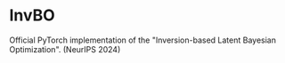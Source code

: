# InvBO

Official PyTorch implementation of the "Inversion-based Latent Bayesian Optimization".
(NeurIPS 2024)
